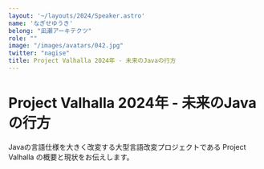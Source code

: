 ```yaml
---
layout: '~/layouts/2024/Speaker.astro'
name: 'なぎせゆうき'
belong: "凪瀬アーキテクツ"
role: ""
image: "/images/avatars/042.jpg"
twitter: "nagise"
title: Project Valhalla 2024年 - 未来のJavaの行方
---
```


# Project Valhalla 2024年 - 未来のJavaの行方

Javaの言語仕様を大きく改変する大型言語改変プロジェクトである Project Valhalla の概要と現状をお伝えします。
